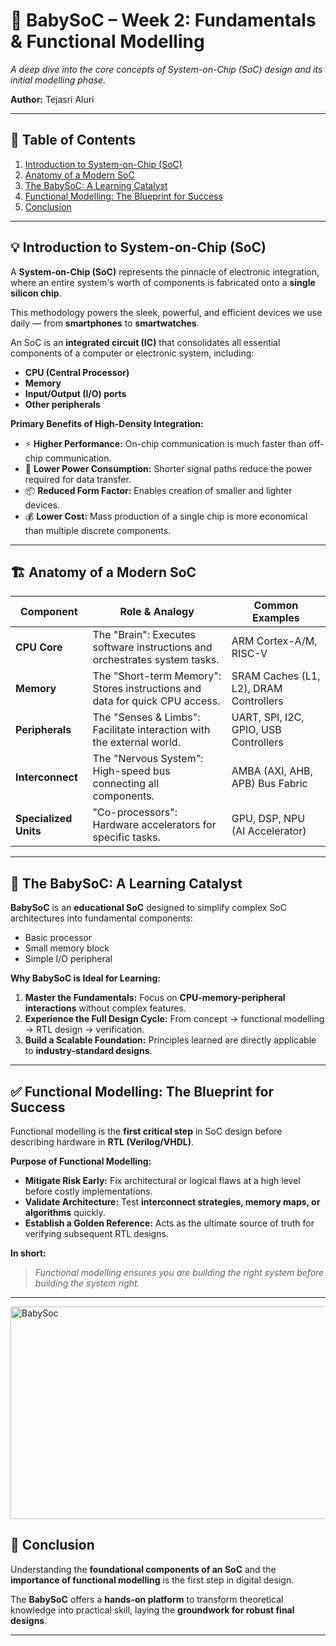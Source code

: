 # 🚀 BabySoC – Week 2: Fundamentals & Functional Modelling

_A deep dive into the core concepts of System-on-Chip (SoC) design and its initial modelling phase._

**Author:** Tejasri Aluri

---

## 📖 Table of Contents
1. [Introduction to System-on-Chip (SoC)](#-introduction-to-system-on-chip-soc)
2. [Anatomy of a Modern SoC](#-anatomy-of-a-modern-soc)
3. [The BabySoC: A Learning Catalyst](#-the-baby-soc-a-learning-catalyst)
4. [Functional Modelling: The Blueprint for Success](#-functional-modelling-the-blueprint-for-success)
5. [Conclusion](#-conclusion)

---

## 💡 Introduction to System-on-Chip (SoC)
A **System-on-Chip (SoC)** represents the pinnacle of electronic integration, where an entire system's worth of components is fabricated onto a **single silicon chip**.  

This methodology powers the sleek, powerful, and efficient devices we use daily — from **smartphones** to **smartwatches**.

An SoC is an **integrated circuit (IC)** that consolidates all essential components of a computer or electronic system, including:  
- **CPU (Central Processor)**  
- **Memory**  
- **Input/Output (I/O) ports**  
- **Other peripherals**  

**Primary Benefits of High-Density Integration:**
- ⚡ **Higher Performance:** On-chip communication is much faster than off-chip communication.  
- 🔋 **Lower Power Consumption:** Shorter signal paths reduce the power required for data transfer.  
- 📦 **Reduced Form Factor:** Enables creation of smaller and lighter devices.  
- 💰 **Lower Cost:** Mass production of a single chip is more economical than multiple discrete components.

---

## 🏗️ Anatomy of a Modern SoC

| Component         | Role & Analogy                             | Common Examples                     |
|------------------|-------------------------------------------|------------------------------------|
| **CPU Core**      | The "Brain": Executes software instructions and orchestrates system tasks. | ARM Cortex-A/M, RISC-V            |
| **Memory**        | The "Short-term Memory": Stores instructions and data for quick CPU access. | SRAM Caches (L1, L2), DRAM Controllers |
| **Peripherals**   | The "Senses & Limbs": Facilitate interaction with the external world. | UART, SPI, I2C, GPIO, USB Controllers |
| **Interconnect**  | The "Nervous System": High-speed bus connecting all components. | AMBA (AXI, AHB, APB) Bus Fabric  |
| **Specialized Units** | "Co-processors": Hardware accelerators for specific tasks. | GPU, DSP, NPU (AI Accelerator)    |

---

## 🔬 The BabySoC: A Learning Catalyst
**BabySoC** is an **educational SoC** designed to simplify complex SoC architectures into fundamental components:  
- Basic processor  
- Small memory block  
- Simple I/O peripheral  

**Why BabySoC is Ideal for Learning:**
1. **Master the Fundamentals:** Focus on **CPU-memory-peripheral interactions** without complex features.  
2. **Experience the Full Design Cycle:** From concept → functional modelling → RTL design → verification.  
3. **Build a Scalable Foundation:** Principles learned are directly applicable to **industry-standard designs**.

---

## ✅ Functional Modelling: The Blueprint for Success
Functional modelling is the **first critical step** in SoC design before describing hardware in **RTL (Verilog/VHDL)**.  

**Purpose of Functional Modelling:**
- **Mitigate Risk Early:** Fix architectural or logical flaws at a high level before costly implementations.  
- **Validate Architecture:** Test **interconnect strategies, memory maps, or algorithms** quickly.  
- **Establish a Golden Reference:** Acts as the ultimate source of truth for verifying subsequent RTL designs.

**In short:**  
> _Functional modelling ensures you are building the right system before building the system right._

---
<img width="540" height="340" alt="BabySoc" src="https://github.com/user-attachments/assets/9d398770-1b11-440b-b9de-3d0a6da7372e" />


## 🏁 Conclusion
Understanding the **foundational components of an SoC** and the **importance of functional modelling** is the first step in digital design.  

The **BabySoC** offers a **hands-on platform** to transform theoretical knowledge into practical skill, laying the **groundwork for robust final designs**.

---

